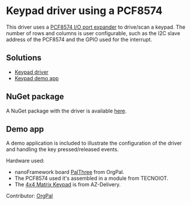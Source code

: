 # Keypad driver using a PCF8574

This driver uses a [PCF8574 I/O port expander](http://www.ti.com/product/PCF8574) to drive/scan a keypad.
The number of rows and columns is user configurable, such as the I2C slave address of the PCF8574 and the GPIO used for the interrupt.

## Solutions

- [Keypad driver](Keypad-Driver.sln)
- [Keypad demo app](Keypad-test.sln)

## NuGet package

A NuGet package with the driver is available [here](https://www.nuget.org/packages/nanoFramework.Hardware.Drivers.Keypad-PCF8574).

## Demo app

A demo application is included to illustrate the configuration of the driver and handling the key pressed/released events.

Hardware used:

- nanoFramework board [PalThree](https://www.orgpal.com/palthree-iot-azure) from OrgPal.
- The PCF8574 used it's assembled in a module from TECNOIOT.
- The [4x4 Matrix Keypad](https://www.az-delivery.com/products/4x4-matrix-keypad?_pos=2&_sid=62d0a0321&_ss=r) is from AZ-Delivery.

Contributor: [OrgPal](https://www.orgpal.com)
